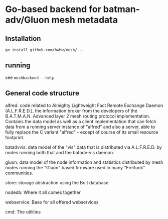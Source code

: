 # Go-based backend for batman-adv/Gluon mesh metadata

## Installation

```
go install github.com/hwhw/mesh/...
```

## running

see `meshbackend --help`

## General code structure

alfred:
    code related to Almighty Lightweight Fact Remote Exchange Daemon (A.L.F.R.E.D.), the information broker from the developers of the B.A.T.M.A.N. Advanced layer 2 mesh routing protocol implementation. Contains the data model as well as a client implementation that can fetch data from a running server instance of "alfred" and also a server, able to fully replace the C variant "alfred" - except of course of its small resource footprint.

batadvvis:
    data model of the "vis" data that is distributed via A.L.F.R.E.D. by nodes running both that and the batadv-vis daemon.

gluon:
    data model of the node information and statistics distributed by mesh nodes running the "Gluon" based firmware used in many "Freifunk" communities.

store:
    storage abstraction using the Bolt database

nodedb:
    Where it all comes together

webservice:
    Base for all offered webservices

cmd:
    The utilities
